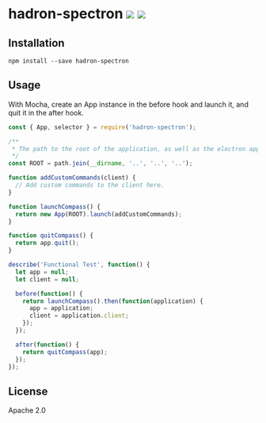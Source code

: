 # hadron-spectron [![][travis_img]][travis_url] [![][npm_img]][npm_url]


## Installation

```
npm install --save hadron-spectron
```

## Usage

With Mocha, create an App instance in the before hook and launch it, and quit it
in the after hook.

```javascript
const { App, selector } = require('hadron-spectron');

/**
 * The path to the root of the application, as well as the electron app.
 */
const ROOT = path.join(__dirname, '..', '..', '..');

function addCustomCommands(client) {
  // Add custom commands to the client here.
}

function launchCompass() {
  return new App(ROOT).launch(addCustomCommands);
}

function quitCompass() {
  return app.quit();
}

describe('Functional Test', function() {
  let app = null;
  let client = null;

  before(function() {
    return launchCompass().then(function(application) {
      app = application;
      client = application.client;
    });
  });

  after(function() {
    return quitCompass(app);
  });
});
```

## License

Apache 2.0

[travis_img]: https://img.shields.io/travis/mongodb-js/hadron-spectron.svg?style=flat-square
[travis_url]: https://travis-ci.org/mongodb-js/hadron-spectron
[npm_img]: https://img.shields.io/npm/v/hadron-spectron.svg?style=flat-square
[npm_url]: https://www.npmjs.org/package/hadron-spectron
